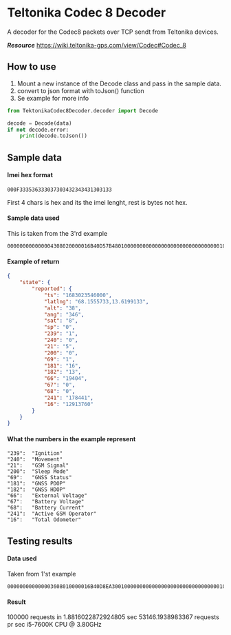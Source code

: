 # Teltonika Codec 8 Decoder
A decoder for the Codec8 packets over TCP sendt from Teltonika devices.

***Resource***
https://wiki.teltonika-gps.com/view/Codec#Codec_8  

## How to use

1. Mount a new instance of the Decode class and pass in the sample data.
2. convert to json format with toJson() function
3. Se example for more info

```python
from TektonikaCodec8Decoder.decoder import Decode

decode = Decode(data)
if not decode.error:
	print(decode.toJson())
```

## Sample data

#### Imei hex format
```
000F333536333037303432343431303133
```
First 4 chars is hex and its the imei lenght, rest is bytes not hex.

#### Sample data used
This is taken from the 3'rd example
```
000000000000004308020000016B40D57B480100000000000000000000000000000001010101000000000000016B40D5C198010000000000000000000000000000000101010101000000020000252C
```

#### Example of return
```json
{
	"state": {
		"reported": {
			"ts": "1683023546000",
			"latlng": "68.1555733,13.6199133",
			"alt": "38",
			"ang": "346",
			"sat": "8",
			"sp": "0",
			"239": "1",
			"240": "0",
			"21": "5",
			"200": "0",
			"69": "1",
			"181": "16",
			"182": "13",
			"66": "19404",
			"67": "0",
			"68": "0",
			"241": "178441",
			"16": "12913760"
		}
	}
}
```

#### What the numbers in the example represent

```
"239":	"Ignition"
"240": 	"Movement"
"21": 	"GSM Signal"
"200": 	"Sleep Mode"
"69": 	"GNSS Status"
"181": 	"GNSS PDOP"
"182": 	"GNSS HDOP"
"66": 	"External Voltage"
"67": 	"Battery Voltage"
"68": 	"Battery Current"
"241": 	"Active GSM Operator"
"16": 	"Total Odometer"
```

## Testing results

#### Data used
Taken from 1'st example
```
000000000000003608010000016B40D8EA30010000000000000000000000000000000105021503010101425E0F01F10000601A014E0000000000000000010000C7CF
```

#### Result
100000 requests in 1.8816022872924805 sec
53146.1938983367 requests pr sec
i5-7600K CPU @ 3.80GHz

